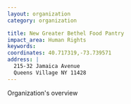 ```yaml
---
layout: organization
category: organization

title: New Greater Bethel Food Pantry
impact_area: Human Rights
keywords: 
coordinates: 40.717319,-73.739571
address: |
  215-32 Jamaica Avenue
  Queens Village NY 11428
---
```

Organization's overview
